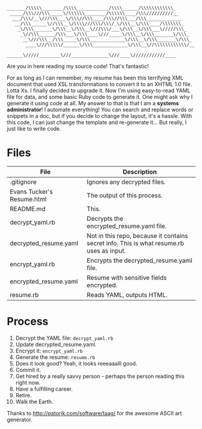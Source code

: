 ```
_______/\\\\\________/\\\\____________/\\\\______/\\\\\\\\\\\\_        
 _____/\\\///\\\_____\/\\\\\\________/\\\\\\____/\\\//////////__       
  ___/\\\/__\///\\\___\/\\\//\\\____/\\\//\\\___/\\\_____________      
   __/\\\______\//\\\__\/\\\\///\\\/\\\/_\/\\\__\/\\\____/\\\\\\\_     
    _\/\\\_______\/\\\__\/\\\__\///\\\/___\/\\\__\/\\\___\/////\\\_    
     _\//\\\______/\\\___\/\\\____\///_____\/\\\__\/\\\_______\/\\\_   
      __\///\\\__/\\\_____\/\\\_____________\/\\\__\/\\\_______\/\\\_  
       ____\///\\\\\/______\/\\\_____________\/\\\__\//\\\\\\\\\\\\/__ 
        ______\/////________\///______________\///____\////////////____
```

Are you in here reading my source code! That's fantastic!

For as long as I can remember, my resume has been this terrifying XML document that used XSL transformations to convert it to an XHTML 1.0 file. Lotta Xs. I finally decided to upgrade it. Now I'm using easy-to-read YAML file for data, and some basic Ruby code to generate it. One might ask why I generate it using code at all. My answer to that is that I am a **systems administrator**! I automate everything! You can search and replace words or snippets in a doc, but if you decide to change the layout, it's a hassle. With this code, I can just change the template and re-generate it... But really, I just like to write code.

# Files

| File | Description |
| -------- | -------- |
| .gitignore | Ignores any decrypted files. |
| Evans Tucker's Resume.html | The output of this process. |
| README.md | This. |
| decrypt_yaml.rb | Decrypts the encrypted_resume.yaml file. |
| decrypted_resume.yaml | Not in this repo, because it contains secret info. This is what resume.rb uses as input. |
| encrypt_yaml.rb | Encrypts the decrypted_resume.yaml file. |
| encrypted_resume.yaml | Resume with sensitive fields encrypted. |
| resume.rb | Reads YAML, outputs HTML. |

# Process

1. Decrypt the YAML file: ```decrypt_yaml.rb```
2. Update decrypted_resume.yaml.
3. Encrypt it: ```encrypt_yaml.rb```
4. Generate the resume: ```resume.rb```
5. Does it look good? Yeah, it looks reeeaaalll good.
6. Commit it.
7. Get hired by a really savvy person - perhaps the person reading this right now.
8. Have a fulfilling career.
9. Retire.
10. Walk the Earth.

Thanks to http://patorjk.com/software/taag/ for the awesome ASCII art generator.
